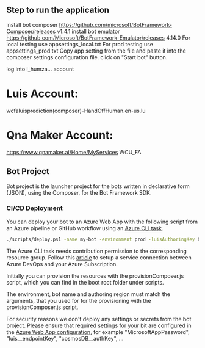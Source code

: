 ## Step to run the application

install bot composer https://github.com/microsoft/BotFramework-Composer/releases v1.4.1
install bot emulator https://github.com/Microsoft/BotFramework-Emulator/releases 4.14.0
For local testing use appsettings_local.txt
For prod testing use appsettings_prod.txt
Copy app setting from the file and paste it into the composer settings configuration file.
click on "Start bot" button.

log into i_humza... account

Luis Account:
=================
wcfaluisprediction(composer)-HandOffHuman.en-us.lu

Qna Maker Account:
==================
https://www.qnamaker.ai/Home/MyServices
WCU_FA


## Bot Project

Bot project is the launcher project for the bots written in declarative form (JSON), using the Composer, for the Bot Framework SDK.

### CI/CD Deployment

You can deploy your bot to an Azure Web App with the following script from an Azure pipeline or GitHub workflow using an [Azure CLI task](https://docs.microsoft.com/en-us/azure/devops/pipelines/tasks/deploy/azure-cli).

```bash
./scripts/deploy.ps1 -name my-bot -environment prod -luisAuthoringKey XXXXXXXXX -luisAuthoringRegion westeurope
```

The Azure CLI task needs contribution permission to the corresponding resource group. Follow this [article](https://docs.microsoft.com/en-us/azure/devops/pipelines/library/connect-to-azure) to setup a service connection between Azure DevOps and your Azure Subscription.

Initially you can provision the resources with the provisionComposer.js script, which you can find in the boot root folder under scripts.

The environment, bot name and authoring region must match the arguments, that you used for for the provisioning with the provisionComposer.js script.

For security reasons we don't deploy any settings or secrets from the bot project. Please ensure that required settings for your bit are configured in the [Azure Web App configuration](https://docs.microsoft.com/en-us/azure/app-service/configure-common), for example "MicrosoftAppPassword", "luis\_\_endpointKey", "cosmosDB\_\_authKey", ...
